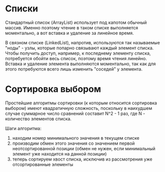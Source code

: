 # Списки
Стандартный список (ArrayList) использует под капотом обычный массив. 
Именно поэтому чтение в таком списке выполняется моментально, а вот вставка и удаление за линейное время.  
  
В связном списке (LinkedList), напротив, используются так называемые "ноды" - узлы, которые попарно связывают каждый элемент списка.
Чтобы получить доступ, например, к последнему элементу списка, потребуется обойти весь список, поэтому время чтения линейно.  
Вставка и удаление элемента выполняются моментально, так как для этого потребуются всего лишь изменить "соседей" у элемента.  
  
# Сортировка выбором
Простейшие алгоритмы сортировки (к которым относится сортировка выбором) имеют квадратичную сложность, поскольку в наихудшем случае суммарное число сравнений составит N^2 - 1 раз, где N - количество элементов списка.   
  
Шаги алгоритма:
1. находим номер минимального значения в текущем списке
2. производим обмен этого значения со значением первой неотсортированной позиции (обмен не нужен, если минимальный элемент уже находится на данной позиции)
3. теперь сортируем хвост списка, исключив из рассмотрения уже отсортированные элементы